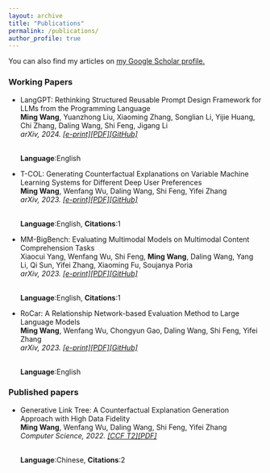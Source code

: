 ```yaml
---
layout: archive
title: "Publications"
permalink: /publications/
author_profile: true
---
```


You can also find my articles on <u><a href="https://scholar.google.com/citations?user=dcqk_mMAAAAJ">my Google Scholar profile</a>.</u>

### Working Papers

<ul>
<li><p>LangGPT: Rethinking Structured Reusable Prompt Design Framework for LLMs from the Programming Language <br />
<b>Ming Wang</b>, Yuanzhong Liu, Xiaoming Zhang, Songlian Li, Yijie Huang, Chi Zhang, Daling Wang, Shi Feng, Jigang Li <br />
  <i>arXiv, 2024. <a href="https://arxiv.org/abs/2402.16929">[e-print]</a><a href="https://arxiv.org/pdf/2402.16929.pdf">[PDF]</a><a href="https://github.com/EmbraceAGI/LangGPT">[GitHub]</a></i></p> <br />
  <b>Language</b>:English
  </li>
</ul>

<ul>
<li><p>T-COL: Generating Counterfactual Explanations on Variable Machine Learning Systems for Different Deep User Preferences <br />
<b>Ming Wang</b>, Wenfang Wu, Daling Wang, Shi Feng, Yifei Zhang <br />
  <i>arXiv, 2023. <a href="https://arxiv.org/abs/2309.16146">[e-print]</a><a href="https://arxiv.org/pdf/2309.16146.pdf">[PDF]</a><a href="https://github.com/NEU-DataMining/T-COL">[GitHub]</a></i></p> <br />
  <b>Language</b>:English, <b>Citations</b>:1
  </li>
</ul>

<ul>
<li><p>MM-BigBench: Evaluating Multimodal Models on Multimodal Content Comprehension Tasks <br />
Xiaocui Yang, Wenfang Wu, Shi Feng, <b>Ming Wang</b>, Daling Wang, Yang Li, Qi Sun, Yifei Zhang, Xiaoming Fu, Soujanya Poria <br />
  <i>arXiv, 2023. <a href="https://arxiv.org/abs/2310.09036">[e-print]</a><a href="https://arxiv.org/pdf/2310.09036.pdf">[PDF]</a><a href="https://github.com/declare-lab/MM-BigBench">[GitHub]</a></i></p> <br />
  <b>Language</b>:English, <b>Citations</b>:1
  </li>
</ul>

<ul>
<li><p>RoCar: A Relationship Network-based Evaluation Method to Large Language Models <br />
<b>Ming Wang</b>, Wenfang Wu, Chongyun Gao, Daling Wang, Shi Feng, Yifei Zhang <br />
  <i>arXiv, 2023. <a href="https://arxiv.org/abs/2307.15997">[e-print]</a><a href="https://arxiv.org/pdf/2307.15997">[PDF]</a><a href="https://github.com/NEU-DataMining/RoCar">[GitHub]</a></i></p> <br />
  <b>Language</b>:English
  </li>
</ul>

### Published papers

<ul>
<li><p>Generative Link Tree: A Counterfactual Explanation Generation Approach with High Data Fidelity <br />
<b>Ming Wang</b>, Wenfang Wu, Daling Wang, Shi Feng, Yifei Zhang <br />
  <i>Computer Science, 2022. <a href="https://www.ccf.org.cn/ccftjgjxskwml/2022-02-20/755179.shtml">[CCF T2]</a><a href="https://sci-m-wang.github.io/files/glt.pdf">[PDF]</a></i></p> <br />
  <b>Language</b>:Chinese, <b>Citations</b>:2
  </li>
</ul>

<!-- <ul>
<li><p>中美贸易战中的重商主义 <br />
夏馨, 李楚璠, <b>王明</b> <br />
<i>商业故事, 2018. <a href="https://sci-m-wang.github.io/files/中美贸易战中的重商主义.pdf">[PDF]</a></i></p>
</li>
</ul> -->
